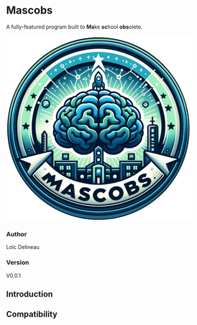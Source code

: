 # Mascobs
A fully-featured program built to **Ma**ke **sc**hool **obs**olete.

<p align="center">
    <img src="./assets/mascobs-logo.png" width="500">
</p>

### Author
Loïc Delineau

### Version
V0.0.1

## Introduction

## Compatibility
